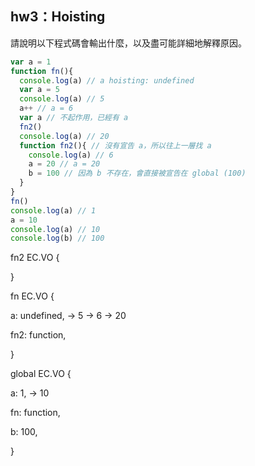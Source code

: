 ## hw3：Hoisting

請說明以下程式碼會輸出什麼，以及盡可能詳細地解釋原因。

```js
var a = 1
function fn(){
  console.log(a) // a hoisting: undefined
  var a = 5
  console.log(a) // 5
  a++ // a = 6
  var a // 不起作用，已經有 a
  fn2()
  console.log(a) // 20
  function fn2(){ // 沒有宣告 a，所以往上一層找 a
    console.log(a) // 6
    a = 20 // a = 20
    b = 100 // 因為 b 不存在，會直接被宣告在 global (100)
  }
}
fn()
console.log(a) // 1
a = 10
console.log(a) // 10
console.log(b) // 100
```

fn2 EC.VO {

}

fn EC.VO {

a: undefined, -> 5 -> 6 -> 20

fn2: function,

}

global EC.VO {

a: 1, -> 10

fn: function,

b: 100,

}
